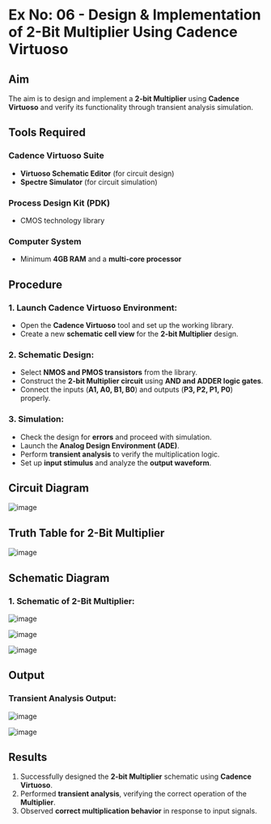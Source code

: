 # Ex No: 06 - Design & Implementation of 2-Bit Multiplier Using Cadence Virtuoso

## Aim
The aim is to design and implement a **2-bit Multiplier** using **Cadence Virtuoso** and verify its functionality through transient analysis simulation.

## Tools Required
### Cadence Virtuoso Suite
- **Virtuoso Schematic Editor** (for circuit design)
- **Spectre Simulator** (for circuit simulation)

### Process Design Kit (PDK)
- CMOS technology library

### Computer System
- Minimum **4GB RAM** and a **multi-core processor**

## Procedure

### 1. Launch Cadence Virtuoso Environment:
- Open the **Cadence Virtuoso** tool and set up the working library.
- Create a new **schematic cell view** for the **2-bit Multiplier** design.

### 2. Schematic Design:
- Select **NMOS and PMOS transistors** from the library.
- Construct the **2-bit Multiplier circuit** using **AND and ADDER logic gates**.
- Connect the inputs (**A1, A0, B1, B0**) and outputs (**P3, P2, P1, P0**) properly.

### 3. Simulation:
- Check the design for **errors** and proceed with simulation.
- Launch the **Analog Design Environment (ADE)**.
- Perform **transient analysis** to verify the multiplication logic.
- Set up **input stimulus** and analyze the **output waveform**.

## Circuit Diagram

![image](https://github.com/user-attachments/assets/a56c4672-c7a5-44a8-908f-860243dc365d)


## Truth Table for 2-Bit Multiplier

![image](https://github.com/user-attachments/assets/fdb01f7d-60c1-4605-8462-c4dd954c5602)


## Schematic Diagram
### 1. Schematic of 2-Bit Multiplier:
![image](https://github.com/user-attachments/assets/241052f7-c451-463e-92bd-9e2ccd1842e2)

![image](https://github.com/user-attachments/assets/f5dce6e6-7934-49e9-bdc7-8475d90dd809)

![image](https://github.com/user-attachments/assets/b7be0d9b-70e4-4d81-b0bc-99f29f3b60e5)




## Output
### Transient Analysis Output:
![image](https://github.com/user-attachments/assets/0f37bb9a-7418-408c-93aa-e47760dcf713)

![image](https://github.com/user-attachments/assets/ea1a0699-319a-4b05-8c79-c0245f6eae60)



## Results
1. Successfully designed the **2-bit Multiplier** schematic using **Cadence Virtuoso**.
2. Performed **transient analysis**, verifying the correct operation of the **Multiplier**.
3. Observed **correct multiplication behavior** in response to input signals.
